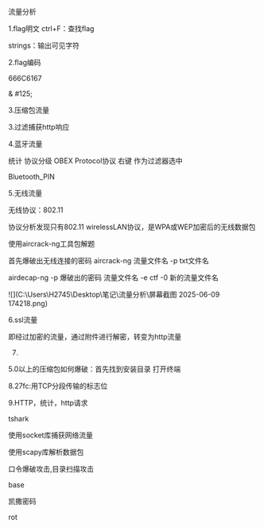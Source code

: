 流量分析

1.flag明文 ctrl+F：查找flag

   strings：输出可见字符

2.flag编码

  666C6167

& #125;

3.压缩包流量

3.过滤捕获http响应

4.蓝牙流量

统计 协议分级  OBEX Protocol协议 右键 作为过滤器选中

Bluetooth_PIN

5.无线流量

无线协议：802.11

协议分析发现只有802.11 wirelessLAN协议，是WPA或WEP加密后的无线数据包

使用aircrack-ng工具包解题

首先爆破出无线连接的密码 aircrack-ng 流量文件名 -p txt文件名

airdecap-ng -p 爆破出的密码 流量文件名 -e ctf -0 新的流量文件名

![](C:\Users\H2745\Desktop\笔记\流量分析\屏幕截图 2025-06-09 174218.png)

6.ssl流量 

即经过加密的流量，通过附件进行解密，转变为http流量

7.

5.0以上的压缩包如何爆破：首先找到安装目录 打开终端

8.27fc:用TCP分段传输的标志位

9.HTTP，统计，http请求









tshark

使用socket库捕获网络流量

使用scapy库解析数据包

口令爆破攻击,目录扫描攻击





base 

凯撒密码

rot

